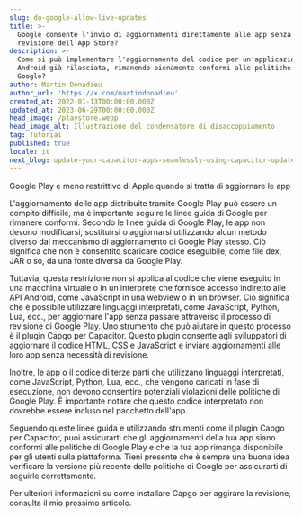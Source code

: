 ```yaml
---
slug: do-google-allow-live-updates
title: >-
  Google consente l'invio di aggiornamenti direttamente alle app senza la
  revisione dell'App Store?
description: >-
  Come si può implementare l'aggiornamento del codice per un'applicazione
  Android già rilasciata, rimanendo pienamente conformi alle politiche di
  Google?
author: Martin Donadieu
author_url: 'https://x.com/martindonadieu'
created_at: 2022-01-13T00:00:00.000Z
updated_at: 2023-06-29T00:00:00.000Z
head_image: /playstore.webp
head_image_alt: Illustrazione del condensatore di disaccoppiamento
tag: Tutorial
published: true
locale: it
next_blog: update-your-capacitor-apps-seamlessly-using-capacitor-updater
---
```


Google Play è meno restrittivo di Apple quando si tratta di aggiornare le app

L'aggiornamento delle app distribuite tramite Google Play può essere un compito difficile, ma è importante seguire le linee guida di Google per rimanere conformi. Secondo le linee guida di Google Play, le app non devono modificarsi, sostituirsi o aggiornarsi utilizzando alcun metodo diverso dal meccanismo di aggiornamento di Google Play stesso. Ciò significa che non è consentito scaricare codice eseguibile, come file dex, JAR o so, da una fonte diversa da Google Play.

Tuttavia, questa restrizione non si applica al codice che viene eseguito in una macchina virtuale o in un interprete che fornisce accesso indiretto alle API Android, come JavaScript in una webview o in un browser. Ciò significa che è possibile utilizzare linguaggi interpretati, come JavaScript, Python, Lua, ecc., per aggiornare l'app senza passare attraverso il processo di revisione di Google Play. Uno strumento che può aiutare in questo processo è il plugin Capgo per Capacitor. Questo plugin consente agli sviluppatori di aggiornare il codice HTML, CSS e JavaScript e inviare aggiornamenti alle loro app senza necessità di revisione.

Inoltre, le app o il codice di terze parti che utilizzano linguaggi interpretati, come JavaScript, Python, Lua, ecc., che vengono caricati in fase di esecuzione, non devono consentire potenziali violazioni delle politiche di Google Play. È importante notare che questo codice interpretato non dovrebbe essere incluso nel pacchetto dell'app.

Seguendo queste linee guida e utilizzando strumenti come il plugin Capgo per Capacitor, puoi assicurarti che gli aggiornamenti della tua app siano conformi alle politiche di Google Play e che la tua app rimanga disponibile per gli utenti sulla piattaforma. Tieni presente che è sempre una buona idea verificare la versione più recente delle politiche di Google per assicurarti di seguirle correttamente.

Per ulteriori informazioni su come installare Capgo per aggirare la revisione, consulta il mio prossimo articolo.